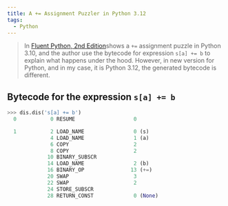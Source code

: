 ```yaml
---
title: A += Assignment Puzzler in Python 3.12
tags:
  - Python
---
```



>In [Fluent Python, 2nd Edition](https://www.oreilly.com/library/view/fluent-python-2nd/9781492056348/)shows a `+=` assignment puzzle in Python 3.10, and the author use the bytecode for expression `s[a] += b` to explain what happens under the hood. However, in new version for Python, and in my case, it is Python 3.12, the generated bytecode is different.

## Bytecode for the expression `s[a] += b`

```python
>>> dis.dis('s[a] += b')
  0           0 RESUME                   0

  1           2 LOAD_NAME                0 (s)
              4 LOAD_NAME                1 (a)
              6 COPY                     2
              8 COPY                     2
             10 BINARY_SUBSCR
             14 LOAD_NAME                2 (b)
             16 BINARY_OP               13 (+=)
             20 SWAP                     3
             22 SWAP                     2
             24 STORE_SUBSCR
             28 RETURN_CONST             0 (None)
```
